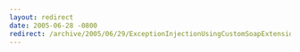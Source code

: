 ```yaml
---
layout: redirect
date: 2005-06-28 -0800
redirect: /archive/2005/06/29/ExceptionInjectionUsingCustomSoapExtension.aspx/
---
```

